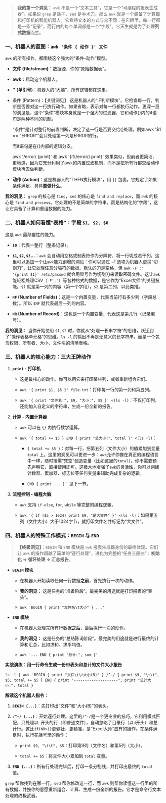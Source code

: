 
> **我的第一个洞见：** `awk` 不是一个“文本工具”，它是一个“可编程的报表生成器”。如果说 `grep` 是筛子，`sed` 是手术刀，那么 `awk` 就是一个装备了计算器和打印机的智能机器人。它看待文本的方式与众不同：在它眼里，每一行都是一条“记录”，而行内的每个单词都是一个“字段”。它天生就是为了处理**列式数据**而生。

### 一、机器人的蓝图：`awk '条件 { 动作 }' 文件`

`awk` 的所有操作，都围绕这个强大的“条件-动作”模型。

- **文件 (file/stream)**：数据源，你的“原始数据表”。
    
- **awk**：启动这个机器人。
    
- **'' (单引号)**：机器人的“大脑”，所有逻辑都在这里。
    
- 条件 (Pattern)：【关键洞见】 这是机器人的“IF判断模块”。它检查每一行，判断是否要对这一行执行动作。如果省略，表示对每一行都执行动作。更深一层的洞见是，这个“条件”模块本身就是一个强大的过滤器，它和动作{}内的if语句是两种不同的机制。
    
    “条件”是针对整行的前置判断，决定了这一行是否要交给{}处理。例如awk '$1 == "ERROR"'会只处理第一列是ERROR的行。
    
    而if语句是在{}内部的逻辑分支。
    
    awk '/error/ {print}' 和 awk '{if(/error/) print}' 效果类似，但前者更简洁、更地道，因为它充分利用了awk的内置过滤机制，而不是把所有行都交给动作模块再去做判断。
    
- **动作 (Action)**：这是机器人的“THEN执行模块”，用 `{}` 包裹。它规定了如果条件满足，具体**要做什么**。
    

**我的洞见：** `grep` 的核心是 `find`，`sed` 的核心是 `find and replace`，而 `awk` 的核心是 `find and process`。它处理的不是简单的字符串，而是结构化的“字段”，这让它具备了计算和重组数据的能力。

### 二、机器人如何看懂“表格”：字段 `$1, $2, $0`

这是 `awk` 最颠覆性的能力。

- **`$0`**：代表一整行（整条记录）。
    
- **`$1`, `$2`, `$3`...**：`awk` 会自动用空格或制表符作为分隔符，将一行切成若干列。这里可以追加一个让`awk`能力剧增的洞见：你可以通过 `-F` 选项为机器人更换“切割刀”，让它处理任意分隔符的数据。默认的刀是空格，但 `awk -F':' '{print $1}' /etc/passwd` 就会用冒号作为切割刀来读取密码文件。这让`awk`能轻松处理CSV（`-F','`）等各种格式的数据，是它作为“Excel大师”的关键技能。`$1` 就是第一列的内容（第一个字段），`$2` 是第二列，以此类推。
    
- **`NF` (Number of Fields)**：这是一个内置变量，代表当前行有多少列（字段总数）。所以 `$NF` 就代表最后一列的内容。
    
- **`NR` (Number of Record)**：这也是一个内置变量，代表这是第几行（记录编号）。
    

**我的洞见：** 当你开始使用 `$1`, `$2` 时，你就从“处理一长串字符”的思维，跃迁到了“操作表格单元格”的思维。`ls -l` 的输出不再是无意义的长字符串，而是一个包含权限、所有者、大小、文件名的清晰表格。

### 三、机器人的核心能力：三大王牌动作

1. **`print` - 打印机**
    
    - 这是最核心的动作。你可以用它来打印某些列，或者重新组合它们。
        
    - `awk '{ print $1, $5 }' file.txt`：打印每一行的第一列和第五列。
        
    - `awk '{ print "文件名:", $9, "大小:", $5 }' <(ls -l)`：不仅打印列，还能加入自定义的字符串，生成一份全新的报告。
        
2. **计算 - 内置计算器**
    
    - `awk` 可以在 `{}` 内执行数学运算。
        
    - `awk '{ total += $5 } END { print "总大小:", total }' <(ls -l)`：
        
        - `{ total += $5 }`：对每一行，把第五列（文件大小）的值累加到变量 `total` 上。这里的洞见可以更进一步：`awk`允许你像在真正的编程语言中一样，随时按需“凭空”创造变量（比如这里的`total`）。你不需要预先声明它，直接使用即可。这极大地增强了`awk`的灵活性，你可以创建计数器、累加器、标志位等任何变量来辅助完成复杂的逻辑。
            
        - `END { print ... }`：见下一节。
            
3. **流程控制 - 编程大脑**
    
    - `awk` 支持 `if-else`, `for`, `while` 等完整的编程逻辑。
        
    - `awk '{ if ($5 > 1024) print $9, "是大文件" }' <(ls -l)`：如果第五列（文件大小）大于1024字节，就打印文件名并标记为“大文件”。
        

### 四、机器人的特殊工作模式：`BEGIN` 与 `END`

> **【终极洞见】**：`BEGIN` 和 `END` 模块是 `awk` 报表生成器身份的最终体现。它们让 `awk` 的操作超越了简单的“逐行处理”，进化为完整的“任务三部曲”：**初始化 -> 循环处理 -> 汇总报告**。

- **`BEGIN` 模块**
    
    - 在机器人开始读取任何一行数据**之前**，首先执行一次的动作。
        
    - **我的洞见：** 这是任务的“准备阶段”。最完美的用途就是打印报表的“表头”。
        
    - `awk 'BEGIN { print "文件名\t大小" } ...'`
        
- **`END` 模块**
    
    - 在机器人处理完所有行数据**之后**，最后执行一次的动作。
        
    - **我的洞见：** 这是任务的“总结陈词阶段”。最完美的用途就是进行最终的计算和汇总，比如求和、求平均值。
        
    - `awk '... END { print "总计:", sum }'`
        

**实战演练：用一行命令生成一份带表头和总计的文件大小报告**

```
ls -l | awk 'BEGIN { print "文件\t\t大小(B)" } /^-/ { print $9, "\t\t", $5; total += $5 } END { print "--------------------"; print "总计大小:", total }
```

**解读这个机器人指令：**

1. **`BEGIN {...}`**：先打印出“文件”和“大小(B)”的表头。
    
2. **`/^-/ {...}`**：开始逐行处理。这里的`/^-/`是一个更专业的技巧，它利用模式匹配，只处理以`-`开头的行（即普通文件），自动忽略了目录行（以`d`开头）和总计行。这比`if(NR>1)`更健壮、更精准，是“Excel大师”应有的操作。在条件满足时，执行花括号里的动作：
    
    - `print $9, "\t\t", $5`：打印第9列（文件名）和第5列（大小）。
        
    - `total += $5`：将文件大小累加到 `total` 变量。
        
3. **`END {...}`**：所有行处理完毕后，打印一条分割线，并打印出最终的 `total` 值。
    

`grep` 帮你找到在哪一行，`sed` 帮你修改这一行，而 `awk` 则帮你读懂这一行里的所有数据，并按你的意愿重新组合、计算、生成一份全新的报告。它才是命令行文本处理的终极武器。